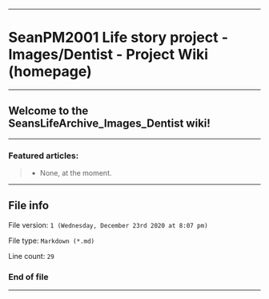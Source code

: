 
***

# SeanPM2001 Life story project - Images/Dentist - Project Wiki (homepage)

***

## Welcome to the SeansLifeArchive_Images_Dentist wiki!

***

### Featured articles:

> * None, at the moment.

***

## File info

File version: `1 (Wednesday, December 23rd 2020 at 8:07 pm)`

File type: `Markdown (*.md)`

Line count: `29`

### End of file

***
